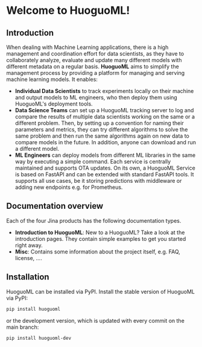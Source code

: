 # Welcome to HuoguoML!

## Introduction

When dealing with Machine Learning applications, there is a high management and coordination effort for data scientists, as they have to collaborately analyze, evaluate and update many different models with different metadata on a regular basis. **HuoguoML** aims to simplify the management process by providing a platform for managing and serving machine learning models. It enables:

* **Individual Data Scientists** to track experiments locally on their machine and output models to ML engineers, who then deploy them using HuoguoML's deployment tools.
* **Data Science Teams** can set up a HuoguoML tracking server to log and compare the results of multiple data scientists working on the same or a different problem. Then, by setting up a convention for naming their parameters and metrics, they can try different algorithms to solve the same problem and then run the same algorithms again on new data to compare models in the future. In addition, anyone can download and run a different model.
* **ML Engineers** can deploy models from different ML libraries in the same way by executing a simple command. Each service is centrally maintained and supports OTA updates. On its own, a HuoguoML Service is based on FastAPI and can be extended with standard FastAPI tools. It supports all use cases, be it storing predictions with middleware or adding new endpoints e.g. for Prometheus.

## Documentation overview

Each of the four Jina products has the following documentation types.

* **Introduction to HuoguoML**: New to a HuoguoML? Take a look at the introduction pages. They contain simple examples to get you started right away.
* **Misc**: Contains some information about the project itself, e.g. FAQ, license, ....

## Installation

HuoguoML can be installed via PyPI. Install the stable version of HuoguoML via PyPI:

```bash
pip install huoguoml
```

or the development version, which is updated with every commit on the main branch:

```bash
pip install huoguoml-dev
```



